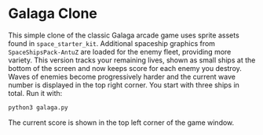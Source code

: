 # Galaga Clone

This simple clone of the classic Galaga arcade game uses sprite assets found in
`space_starter_kit`. Additional spaceship graphics from `SpaceShipsPack-AntuZ`
are loaded for the enemy fleet, providing more variety. This version tracks your
remaining lives, shown as small ships at the bottom of the screen and now keeps
score for each enemy you destroy. Waves of enemies become progressively harder
and the current wave number is displayed in the top right corner. You start with
three ships in total. Run it with:
```bash
python3 galaga.py
```
The current score is shown in the top left corner of the game window.
